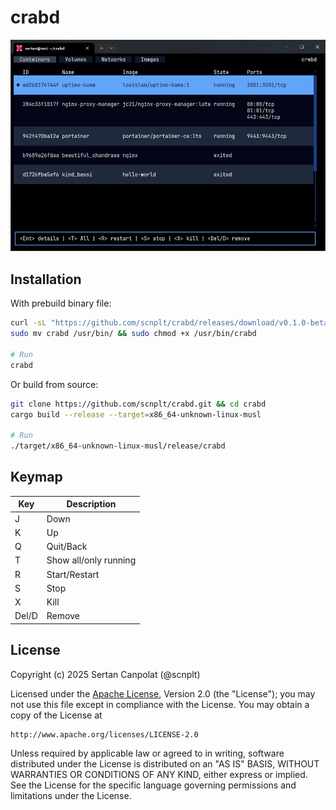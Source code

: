 # crabd

![](./assets/crabd.gif)

## Installation

With prebuild binary file:
```bash
curl -sL "https://github.com/scnplt/crabd/releases/download/v0.1.0-beta.1/linux-crabd.tar.gz" | tar xz && \
sudo mv crabd /usr/bin/ && sudo chmod +x /usr/bin/crabd

# Run
crabd
```

Or build from source:
```bash
git clone https://github.com/scnplt/crabd.git && cd crabd
cargo build --release --target=x86_64-unknown-linux-musl

# Run
./target/x86_64-unknown-linux-musl/release/crabd
```

## Keymap 

| Key | Description |
|-|-|
| J | Down |
| K | Up |
| Q | Quit/Back |
| T | Show all/only running |
| R | Start/Restart |
| S | Stop |
| X | Kill |
| Del/D | Remove |

## License

Copyright (c) 2025 Sertan Canpolat (@scnplt)

Licensed under the [Apache License](./LICENSE), Version 2.0 (the "License");
you may not use this file except in compliance with the License.
You may obtain a copy of the License at

    http://www.apache.org/licenses/LICENSE-2.0

Unless required by applicable law or agreed to in writing, software
distributed under the License is distributed on an "AS IS" BASIS,
WITHOUT WARRANTIES OR CONDITIONS OF ANY KIND, either express or implied.
See the License for the specific language governing permissions and
limitations under the License.
